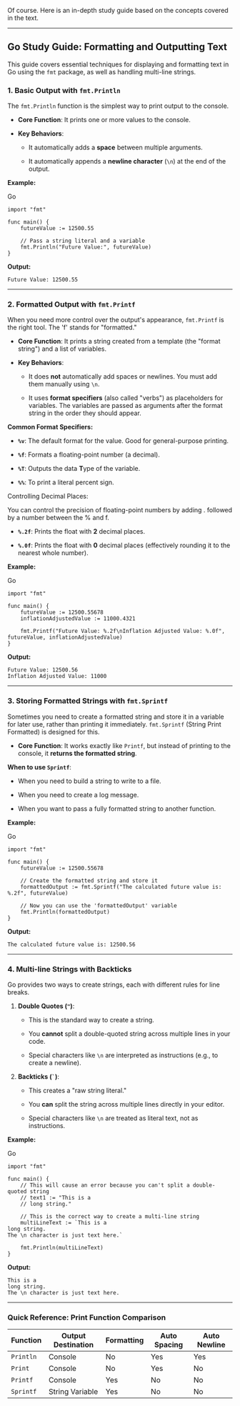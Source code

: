 Of course. Here is an in-depth study guide based on the concepts covered in the text.

---

## Go Study Guide: Formatting and Outputting Text

This guide covers essential techniques for displaying and formatting text in Go using the `fmt` package, as well as handling multi-line strings.

### 1. Basic Output with `fmt.Println`

The `fmt.Println` function is the simplest way to print output to the console.

- **Core Function**: It prints one or more values to the console.
    
- **Key Behaviors**:
    
    - It automatically adds a **space** between multiple arguments.
        
    - It automatically appends a **newline character** (`\n`) at the end of the output.
        

**Example:**

Go

```
import "fmt"

func main() {
    futureValue := 12500.55
    
    // Pass a string literal and a variable
    fmt.Println("Future Value:", futureValue) 
}
```

**Output:**

```
Future Value: 12500.55
```

---

### 2. Formatted Output with `fmt.Printf`

When you need more control over the output's appearance, `fmt.Printf` is the right tool. The 'f' stands for "formatted."

- **Core Function**: It prints a string created from a template (the "format string") and a list of variables.
    
- **Key Behaviors**:
    
    - It does **not** automatically add spaces or newlines. You must add them manually using `\n`.
        
    - It uses **format specifiers** (also called "verbs") as placeholders for variables. The variables are passed as arguments after the format string in the order they should appear.
        

**Common Format Specifiers:**

- **`%v`**: The default format for the value. Good for general-purpose printing.
    
- **`%f`**: Formats a floating-point number (a decimal).
    
- **`%T`**: Outputs the data **T**ype of the variable.
    
- **`%%`**: To print a literal percent sign.
    

Controlling Decimal Places:

You can control the precision of floating-point numbers by adding . followed by a number between the % and f.

- **`%.2f`**: Prints the float with **2** decimal places.
    
- **`%.0f`**: Prints the float with **0** decimal places (effectively rounding it to the nearest whole number).
    

**Example:**

Go

```
import "fmt"

func main() {
    futureValue := 12500.55678
    inflationAdjustedValue := 11000.4321
    
    fmt.Printf("Future Value: %.2f\nInflation Adjusted Value: %.0f", futureValue, inflationAdjustedValue)
}
```

**Output:**

```
Future Value: 12500.56
Inflation Adjusted Value: 11000
```

---

### 3. Storing Formatted Strings with `fmt.Sprintf`

Sometimes you need to create a formatted string and store it in a variable for later use, rather than printing it immediately. `fmt.Sprintf` (String Print Formatted) is designed for this.

- **Core Function**: It works exactly like `Printf`, but instead of printing to the console, it **returns the formatted string**.
    

**When to use `Sprintf`**:

- When you need to build a string to write to a file.
    
- When you need to create a log message.
    
- When you want to pass a fully formatted string to another function.
    

**Example:**

Go

```
import "fmt"

func main() {
    futureValue := 12500.55678
    
    // Create the formatted string and store it
    formattedOutput := fmt.Sprintf("The calculated future value is: %.2f", futureValue)
    
    // Now you can use the 'formattedOutput' variable
    fmt.Println(formattedOutput)
}
```

**Output:**

```
The calculated future value is: 12500.56
```

---

### 4. Multi-line Strings with Backticks

Go provides two ways to create strings, each with different rules for line breaks.

1. **Double Quotes (`"`)**:
    
    - This is the standard way to create a string.
        
    - You **cannot** split a double-quoted string across multiple lines in your code.
        
    - Special characters like `\n` are interpreted as instructions (e.g., to create a newline).
        
2. **Backticks (`` ` ``)**:
    
    - This creates a "raw string literal."
        
    - You **can** split the string across multiple lines directly in your editor.
        
    - Special characters like `\n` are treated as literal text, not as instructions.
        

**Example:**

Go

```
import "fmt"

func main() {
    // This will cause an error because you can't split a double-quoted string
    // text1 := "This is a
    // long string."

    // This is the correct way to create a multi-line string
    multiLineText := `This is a
long string.
The \n character is just text here.`

    fmt.Println(multiLineText)
}
```

**Output:**

```
This is a
long string.
The \n character is just text here.
```

---

### **Quick Reference: Print Function Comparison**

|Function|Output Destination|Formatting|Auto Spacing|Auto Newline|
|---|---|---|---|---|
|`Println`|Console|No|Yes|Yes|
|`Print`|Console|No|Yes|No|
|`Printf`|Console|Yes|No|No|
|`Sprintf`|String Variable|Yes|No|No|